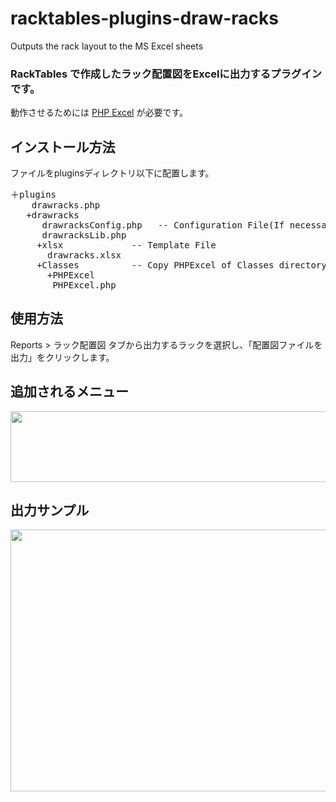 # racktables-plugins-draw-racks
Outputs the rack layout to the MS Excel sheets

<h3>RackTables で作成したラック配置図をExcelに出力するプラグインです。</h3>

動作させるためには <A href="https://phpexcel.codeplex.com/" title="php Excel">PHP Excel</a> が必要です。

<h2>インストール方法</h2>
ファイルをpluginsディレクトリ以下に配置します。
<pre>
＋plugins
    drawracks.php
   +drawracks
      drawracksConfig.php   -- Configuration File(If necessary)
      drawracksLib.php
     +xlsx             -- Template File
       drawracks.xlsx
     +Classes          -- Copy PHPExcel of Classes directory
       +PHPExcel
        PHPExcel.php
</pre>

<h2>使用方法</h2>
Reports &gt; ラック配置図 タブから出力するラックを選択し、「配置図ファイルを出力」をクリックします。

<h2>追加されるメニュー</h2><a href="https://raw.githubusercontent.com/hipontire/racktables-plugins-draw-racks/master/addedmenu.png" target="_blank"><img src="https://github.com/hipontire/racktables-plugins-draw-racks/blob/master/addedmenu.png" width="673" height="113"></a>

<h2>出力サンプル</h2>
<a href="https://raw.githubusercontent.com/hipontire/racktables-plugins-draw-racks/master/snapshot.png" target="_blank"><img src="https://github.com/hipontire/racktables-plugins-draw-racks/blob/master/snapshot.png" width="589" height="419"></a>

